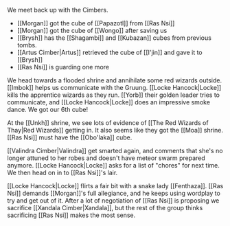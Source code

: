 
We meet back up with the Cimbers.
- [[Morgan]] got the cube of [[Papazotl]] from [[Ras Nsi]]
- [[Morgan]] got the cube of [[Wongo]] after saving us
- [[Brysh]] has the [[Shagambi]] and [[Kubazan]] cubes from previous tombs.
- [[Artus Cimber|Artus]] retrieved the cube of [[I'jin]] and gave it to [[Brysh]]
- [[Ras Nsi]] is guarding one more

We head towards a flooded shrine and annihilate some red wizards outside. [[Imbok]] helps us communicate with the Gruung. [[Locke Hancock|Locke]] kills the apprentice wizards as they run. [[Yorb]] their golden leader tries to communicate, and [[Locke Hancock|Locke]] does an impressive smoke dance. We got our 6th cube!

At the [[Unkh]] shrine, we see lots of evidence of [[The Red Wizards of Thay|Red Wizards]] getting in. It also seems like they got the [[Moa]] shrine. [[Ras Nsi]] must have the [[Obo'laka]] cube.

[[Valindra Cimber|Valindra]] get smarted again, and comments that she's no longer attuned to her robes and doesn't have meteor swarm prepared anymore. [[Locke Hancock|Locke]] asks for a list of "chores" for next time. We then head on in to [[Ras Nsi]]'s lair.

[[Locke Hancock|Locke]] flirts a fair bit with a snake lady [[Fenthaza]]. [[Ras Nsi]] demands [[Morgan]]'s full allegiance, and he keeps using wordplay to try and get out of it. After a lot of negotiation of [[Ras Nsi]] is proposing we sacrifice [[Xandala Cimber|Xandala]], but the rest of the group thinks sacrificing [[Ras Nsi]] makes the most sense.

